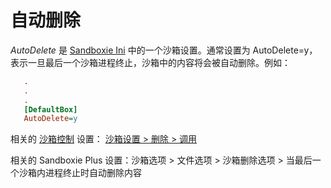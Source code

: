 # 自动删除

_AutoDelete_ 是 [Sandboxie Ini](SandboxieIni.md) 中的一个沙箱设置。通常设置为 AutoDelete=y，表示一旦最后一个沙箱进程终止，沙箱中的内容将会被自动删除。例如：
```ini
   .
   .
   .
   [DefaultBox]
   AutoDelete=y
```

相关的 [沙箱控制](SandboxieControl.md) 设置： [沙箱设置 > 删除 > 调用](DeleteSettings.md#invocation)

相关的 Sandboxie Plus 设置：沙箱选项 > 文件选项 > 沙箱删除选项 > 当最后一个沙箱内进程终止时自动删除内容
